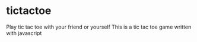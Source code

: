 # tictactoe
Play tic tac toe with your friend or yourself
This is a tic tac toe game written with javascript
